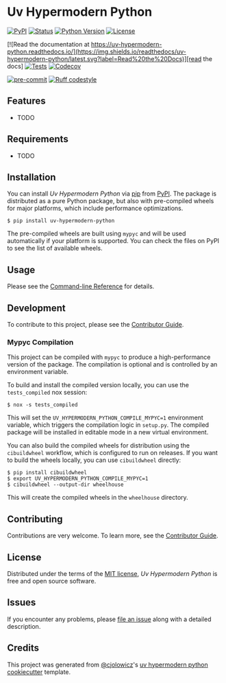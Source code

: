 # Uv Hypermodern Python

[![PyPI](https://img.shields.io/pypi/v/uv-hypermodern-python.svg)][pypi status]
[![Status](https://img.shields.io/pypi/status/uv-hypermodern-python.svg)][pypi status]
[![Python Version](https://img.shields.io/pypi/pyversions/uv-hypermodern-python)][pypi status]
[![License](https://img.shields.io/pypi/l/uv-hypermodern-python)][license]

[![Read the documentation at https://uv-hypermodern-python.readthedocs.io/](https://img.shields.io/readthedocs/uv-hypermodern-python/latest.svg?label=Read%20the%20Docs)][read the docs]
[![Tests](https://github.com/bosd/uv-hypermodern-python/workflows/Tests/badge.svg)][tests]
[![Codecov](https://codecov.io/gh/bosd/uv-hypermodern-python/branch/main/graph/badge.svg)][codecov]

[![pre-commit](https://img.shields.io/badge/pre--commit-enabled-brightgreen?logo=pre-commit&logoColor=white)][pre-commit]
[![Ruff codestyle][ruff badge]][ruff project]

[pypi status]: https://pypi.org/project/uv-hypermodern-python/
[read the docs]: https://uv-hypermodern-python.readthedocs.io/
[tests]: https://github.com/bosd/uv-hypermodern-python/actions?workflow=Tests
[codecov]: https://app.codecov.io/gh/bosd/uv-hypermodern-python
[pre-commit]: https://github.com/pre-commit/pre-commit
[ruff badge]: https://img.shields.io/endpoint?url=https://raw.githubusercontent.com/astral-sh/ruff/main/assets/badge/v2.json
[ruff project]: https://github.com/charliermarsh/ruff

## Features

- TODO

## Requirements

- TODO

## Installation

You can install _Uv Hypermodern Python_ via [pip] from [PyPI]. The package is distributed as a pure Python package, but also with pre-compiled wheels for major platforms, which include performance optimizations.

```console
$ pip install uv-hypermodern-python
```

The pre-compiled wheels are built using `mypyc` and will be used automatically if your platform is supported. You can check the files on PyPI to see the list of available wheels.

## Usage

Please see the [Command-line Reference] for details.

## Development

To contribute to this project, please see the [Contributor Guide].

### Mypyc Compilation

This project can be compiled with `mypyc` to produce a high-performance version of the package. The compilation is optional and is controlled by an environment variable.

To build and install the compiled version locally, you can use the `tests_compiled` nox session:

```console
$ nox -s tests_compiled
```

This will set the `UV_HYPERMODERN_PYTHON_COMPILE_MYPYC=1` environment variable, which triggers the compilation logic in `setup.py`. The compiled package will be installed in editable mode in a new virtual environment.

You can also build the compiled wheels for distribution using the `cibuildwheel` workflow, which is configured to run on releases. If you want to build the wheels locally, you can use `cibuildwheel` directly:

```console
$ pip install cibuildwheel
$ export UV_HYPERMODERN_PYTHON_COMPILE_MYPYC=1
$ cibuildwheel --output-dir wheelhouse
```

This will create the compiled wheels in the `wheelhouse` directory.

## Contributing

Contributions are very welcome.
To learn more, see the [Contributor Guide].

## License

Distributed under the terms of the [MIT license][license],
_Uv Hypermodern Python_ is free and open source software.

## Issues

If you encounter any problems,
please [file an issue] along with a detailed description.

## Credits

This project was generated from [@cjolowicz]'s [uv hypermodern python cookiecutter] template.

[@cjolowicz]: https://github.com/cjolowicz
[pypi]: https://pypi.org/
[uv hypermodern python cookiecutter]: https://github.com/bosd/cookiecutter-uv-hypermodern-python
[file an issue]: https://github.com/bosd/uv-hypermodern-python/issues
[pip]: https://pip.pypa.io/

<!-- github-only -->

[license]: https://github.com/bosd/uv-hypermodern-python/blob/main/LICENSE
[contributor guide]: https://github.com/bosd/uv-hypermodern-python/blob/main/CONTRIBUTING.md
[command-line reference]: https://uv-hypermodern-python.readthedocs.io/en/latest/usage.html
